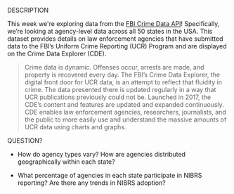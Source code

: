 DESCRIPTION

This week we're exploring data from the [FBI Crime Data API](https://cde.ucr.cjis.gov/LATEST/webapp/#/pages/docApi)! Specifically, we’re looking at agency-level data across all 50 states in the USA. This dataset provides details on law enforcement agencies that have submitted data to the FBI’s Uniform Crime Reporting (UCR) Program and are displayed on the Crime Data Explorer (CDE).

> Crime data is dynamic. Offenses occur, arrests are made, and property is recovered every day. The FBI’s Crime Data Explorer, the digital front door for UCR data, is an attempt to reflect that fluidity in crime. The data presented there is updated regularly in a way that UCR publications previously could not be. Launched in 2017, the CDE’s content and features are updated and expanded continuously. CDE enables law enforcement agencies, researchers, journalists, and the public to more easily use and understand the massive amounts of UCR data using charts and graphs.

QUESTION?

- How do agency types vary? How are agencies distributed geographically within each state?

- What percentage of agencies in each state participate in NIBRS reporting?  Are there any trends in NIBRS adoption?
